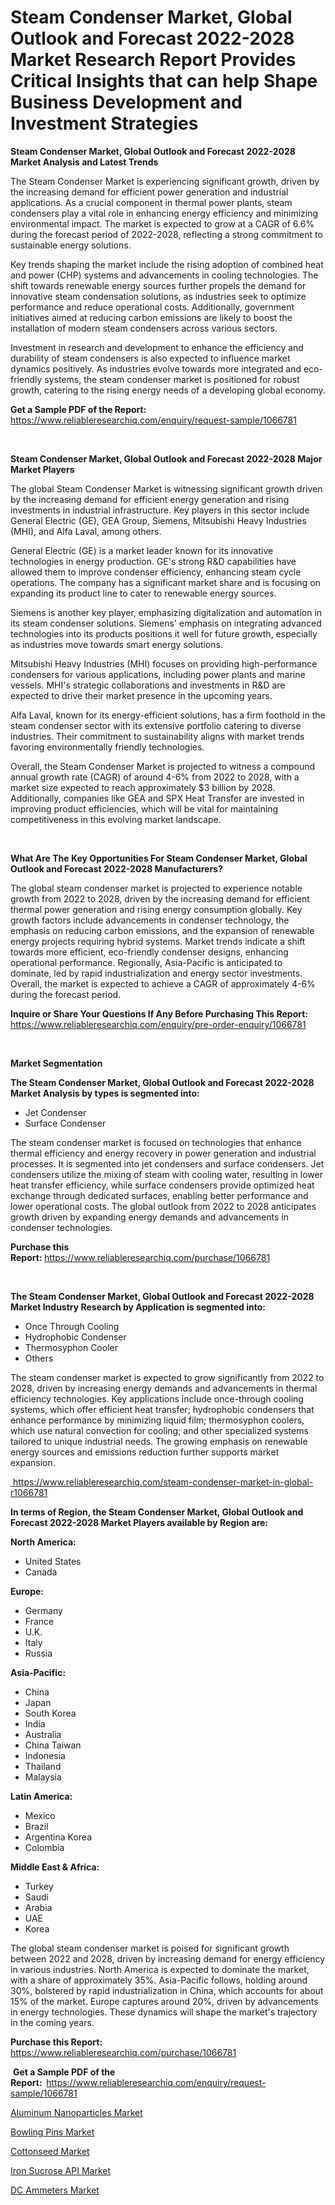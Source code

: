 <p><h1>Steam Condenser Market, Global Outlook and Forecast 2022-2028 Market Research Report Provides Critical Insights that can help Shape Business Development and Investment Strategies</h1></p><p><strong>Steam Condenser Market, Global Outlook and Forecast 2022-2028 Market Analysis and Latest Trends</strong></p>
<p><p>The Steam Condenser Market is experiencing significant growth, driven by the increasing demand for efficient power generation and industrial applications. As a crucial component in thermal power plants, steam condensers play a vital role in enhancing energy efficiency and minimizing environmental impact. The market is expected to grow at a CAGR of 6.6% during the forecast period of 2022-2028, reflecting a strong commitment to sustainable energy solutions.</p><p>Key trends shaping the market include the rising adoption of combined heat and power (CHP) systems and advancements in cooling technologies. The shift towards renewable energy sources further propels the demand for innovative steam condensation solutions, as industries seek to optimize performance and reduce operational costs. Additionally, government initiatives aimed at reducing carbon emissions are likely to boost the installation of modern steam condensers across various sectors.</p><p>Investment in research and development to enhance the efficiency and durability of steam condensers is also expected to influence market dynamics positively. As industries evolve towards more integrated and eco-friendly systems, the steam condenser market is positioned for robust growth, catering to the rising energy needs of a developing global economy.</p></p>
<p><strong>Get a Sample PDF of the Report:&nbsp;</strong> <a href="https://www.reliableresearchiq.com/enquiry/request-sample/1066781">https://www.reliableresearchiq.com/enquiry/request-sample/1066781</a></p>
<p>&nbsp;</p>
<p><strong>Steam Condenser Market, Global Outlook and Forecast 2022-2028 Major Market Players</strong></p>
<p><p>The global Steam Condenser Market is witnessing significant growth driven by the increasing demand for efficient energy generation and rising investments in industrial infrastructure. Key players in this sector include General Electric (GE), GEA Group, Siemens, Mitsubishi Heavy Industries (MHI), and Alfa Laval, among others.</p><p>General Electric (GE) is a market leader known for its innovative technologies in energy production. GE's strong R&D capabilities have allowed them to improve condenser efficiency, enhancing steam cycle operations. The company has a significant market share and is focusing on expanding its product line to cater to renewable energy sources.</p><p>Siemens is another key player, emphasizing digitalization and automation in its steam condenser solutions. Siemens' emphasis on integrating advanced technologies into its products positions it well for future growth, especially as industries move towards smart energy solutions.</p><p>Mitsubishi Heavy Industries (MHI) focuses on providing high-performance condensers for various applications, including power plants and marine vessels. MHI's strategic collaborations and investments in R&D are expected to drive their market presence in the upcoming years.</p><p>Alfa Laval, known for its energy-efficient solutions, has a firm foothold in the steam condenser sector with its extensive portfolio catering to diverse industries. Their commitment to sustainability aligns with market trends favoring environmentally friendly technologies.</p><p>Overall, the Steam Condenser Market is projected to witness a compound annual growth rate (CAGR) of around 4-6% from 2022 to 2028, with a market size expected to reach approximately $3 billion by 2028. Additionally, companies like GEA and SPX Heat Transfer are invested in improving product efficiencies, which will be vital for maintaining competitiveness in this evolving market landscape.</p></p>
<p>&nbsp;</p>
<p><strong>What Are The Key Opportunities For Steam Condenser Market, Global Outlook and Forecast 2022-2028 Manufacturers?</strong></p>
<p><p>The global steam condenser market is projected to experience notable growth from 2022 to 2028, driven by the increasing demand for efficient thermal power generation and rising energy consumption globally. Key growth factors include advancements in condenser technology, the emphasis on reducing carbon emissions, and the expansion of renewable energy projects requiring hybrid systems. Market trends indicate a shift towards more efficient, eco-friendly condenser designs, enhancing operational performance. Regionally, Asia-Pacific is anticipated to dominate, led by rapid industrialization and energy sector investments. Overall, the market is expected to achieve a CAGR of approximately 4-6% during the forecast period.</p></p>
<p><strong>Inquire or Share Your Questions If Any Before Purchasing This Report:</strong> <a href="https://www.reliableresearchiq.com/enquiry/pre-order-enquiry/1066781">https://www.reliableresearchiq.com/enquiry/pre-order-enquiry/1066781</a></p>
<p>&nbsp;</p>
<p><strong>Market Segmentation</strong></p>
<p><strong>The Steam Condenser Market, Global Outlook and Forecast 2022-2028 Market Analysis by types is segmented into:</strong></p>
<p><ul><li>Jet Condenser</li><li>Surface Condenser</li></ul></p>
<p><p>The steam condenser market is focused on technologies that enhance thermal efficiency and energy recovery in power generation and industrial processes. It is segmented into jet condensers and surface condensers. Jet condensers utilize the mixing of steam with cooling water, resulting in lower heat transfer efficiency, while surface condensers provide optimized heat exchange through dedicated surfaces, enabling better performance and lower operational costs. The global outlook from 2022 to 2028 anticipates growth driven by expanding energy demands and advancements in condenser technologies.</p></p>
<p><strong>Purchase this Report:&nbsp;</strong><a href="https://www.reliableresearchiq.com/purchase/1066781">https://www.reliableresearchiq.com/purchase/1066781</a></p>
<p>&nbsp;</p>
<p><strong>The Steam Condenser Market, Global Outlook and Forecast 2022-2028 Market Industry Research by Application is segmented into:</strong></p>
<p><ul><li>Once Through Cooling</li><li>Hydrophobic Condenser</li><li>Thermosyphon Cooler</li><li>Others</li></ul></p>
<p><p>The steam condenser market is expected to grow significantly from 2022 to 2028, driven by increasing energy demands and advancements in thermal efficiency technologies. Key applications include once-through cooling systems, which offer efficient heat transfer; hydrophobic condensers that enhance performance by minimizing liquid film; thermosyphon coolers, which use natural convection for cooling; and other specialized systems tailored to unique industrial needs. The growing emphasis on renewable energy sources and emissions reduction further supports market expansion.</p></p>
<p><a href="https://www.reliableresearchiq.com/steam-condenser-market-in-global-r1066781">&nbsp;https://www.reliableresearchiq.com/steam-condenser-market-in-global-r1066781</a></p>
<p><strong>In terms of Region, the Steam Condenser Market, Global Outlook and Forecast 2022-2028 Market Players available by Region are:</strong></p>
<p>
    <p> <strong> North America: </strong>
        <ul>
            <li>United States</li>
            <li>Canada</li>
        </ul>
        </p> 
    <p> <strong> Europe: </strong>
        <ul>
            <li>Germany</li>
            <li>France</li>
            <li>U.K.</li>
            <li>Italy</li>
            <li>Russia</li>
        </ul>
        </p> 
    <p> <strong> Asia-Pacific: </strong>
        <ul>
            <li>China</li>
            <li>Japan</li>
            <li>South Korea</li>
            <li>India</li>
            <li>Australia</li>
            <li>China Taiwan</li>
            <li>Indonesia</li>
            <li>Thailand</li>
            <li>Malaysia</li>
        </ul>
        </p> 
    <p> <strong> Latin America: </strong>
        <ul>
            <li>Mexico</li>
            <li>Brazil</li>
            <li>Argentina Korea</li>
            <li>Colombia</li>
        </ul>
        </p> 
    <p> <strong> Middle East & Africa: </strong>
        <ul>
            <li>Turkey</li>
            <li>Saudi</li>
            <li>Arabia</li>
            <li>UAE</li>
            <li>Korea</li>
        </ul>
    </p>
    </p>
<p><p>The global steam condenser market is poised for significant growth between 2022 and 2028, driven by increasing demand for energy efficiency in various industries. North America is expected to dominate the market, with a share of approximately 35%. Asia-Pacific follows, holding around 30%, bolstered by rapid industrialization in China, which accounts for about 15% of the market. Europe captures around 20%, driven by advancements in energy technologies. These dynamics will shape the market's trajectory in the coming years.</p></p>
<p><strong>Purchase this Report: </strong><a href="https://www.reliableresearchiq.com/purchase/1066781">https://www.reliableresearchiq.com/purchase/1066781</a></p>
<p>&nbsp;<strong>Get a Sample PDF of the Report:&nbsp;&nbsp;</strong><a href="https://www.reliableresearchiq.com/enquiry/request-sample/1066781">https://www.reliableresearchiq.com/enquiry/request-sample/1066781</a></p>
<p><strong></strong></p>
<p><p><a href="https://issuu.com/reportprime-2/docs/aluminum-nanoparticles-market-size-_b85c5fc28145b0">Aluminum Nanoparticles Market</a></p><p><a href="https://medium.com/@dorothybrooks53/the-global-bowling-pins-market-is-a-dynamic-and-growing-industry-d4a873ee0b8b">Bowling Pins Market</a></p><p><a href="https://medium.com/@haangelat162/the-cottonseed-market-prioritizes-cost-control-and-efficiency-enhancement-1765f947373f">Cottonseed Market</a></p><p><a href="https://issuu.com/reportprime-2/docs/iron-sucrose-api-market-size-2030.p_1a2c62feab93cf">Iron Sucrose API Market</a></p><p><a href="https://www.linkedin.com/pulse/dc-ammeters-market2024-2031-industry-insights-investment-cujqe?trackingId=M%2BjsL%2F3cRMu9CKmRTbU5cg%3D%3D">DC Ammeters Market</a></p></p>